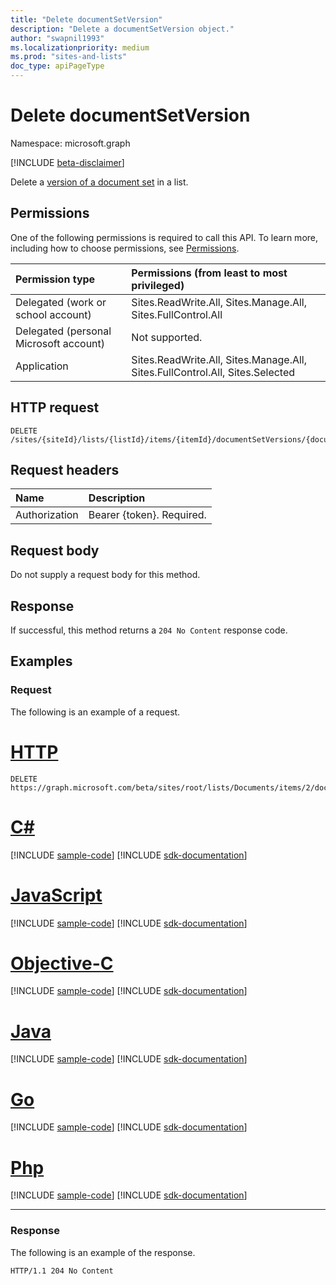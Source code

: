 ```yaml
---
title: "Delete documentSetVersion"
description: "Delete a documentSetVersion object."
author: "swapnil1993"
ms.localizationpriority: medium
ms.prod: "sites-and-lists"
doc_type: apiPageType
---
```


# Delete documentSetVersion
Namespace: microsoft.graph

[!INCLUDE [beta-disclaimer](../../includes/beta-disclaimer.md)]

Delete a [version of a document set](../resources/documentsetversion.md) in a list.

## Permissions
One of the following permissions is required to call this API. To learn more, including how to choose permissions, see [Permissions](/graph/permissions-reference).

|Permission type|Permissions (from least to most privileged)|
|:---|:---|
|Delegated (work or school account)|Sites.ReadWrite.All, Sites.Manage.All, Sites.FullControl.All|
|Delegated (personal Microsoft account)|Not supported.|
|Application|Sites.ReadWrite.All, Sites.Manage.All, Sites.FullControl.All, Sites.Selected|

## HTTP request

<!-- {
  "blockType": "ignored"
}
-->
``` http
DELETE /sites/{siteId}/lists/{listId}/items/{itemId}/documentSetVersions/{documentSetVersionId}
```

## Request headers
|Name|Description|
|:---|:---|
|Authorization|Bearer {token}. Required.|

## Request body
Do not supply a request body for this method.

## Response

If successful, this method returns a `204 No Content` response code.

## Examples

### Request

The following is an example of a request.


# [HTTP](#tab/http)
<!-- {
  "blockType": "request",
  "name": "delete_documentsetversion"
}
-->
``` http
DELETE https://graph.microsoft.com/beta/sites/root/lists/Documents/items/2/documentSetVersions/1
```
# [C#](#tab/csharp)
[!INCLUDE [sample-code](../includes/snippets/csharp/delete-documentsetversion-csharp-snippets.md)]
[!INCLUDE [sdk-documentation](../includes/snippets/snippets-sdk-documentation-link.md)]

# [JavaScript](#tab/javascript)
[!INCLUDE [sample-code](../includes/snippets/javascript/delete-documentsetversion-javascript-snippets.md)]
[!INCLUDE [sdk-documentation](../includes/snippets/snippets-sdk-documentation-link.md)]

# [Objective-C](#tab/objc)
[!INCLUDE [sample-code](../includes/snippets/objc/delete-documentsetversion-objc-snippets.md)]
[!INCLUDE [sdk-documentation](../includes/snippets/snippets-sdk-documentation-link.md)]

# [Java](#tab/java)
[!INCLUDE [sample-code](../includes/snippets/java/delete-documentsetversion-java-snippets.md)]
[!INCLUDE [sdk-documentation](../includes/snippets/snippets-sdk-documentation-link.md)]

# [Go](#tab/go)
[!INCLUDE [sample-code](../includes/snippets/go/delete-documentsetversion-go-snippets.md)]
[!INCLUDE [sdk-documentation](../includes/snippets/snippets-sdk-documentation-link.md)]

# [Php](#tab/php)
[!INCLUDE [sample-code](../includes/snippets/php/delete-documentsetversion-php-snippets.md)]
[!INCLUDE [sdk-documentation](../includes/snippets/snippets-sdk-documentation-link.md)]

---



### Response

The following is an example of the response.

<!-- {
  "blockType": "response",
  "name": "delete_documentsetversion",
  "truncated": true
}
-->
``` http
HTTP/1.1 204 No Content
```


